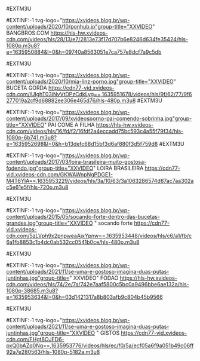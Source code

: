 
 #EXTM3U

#EXTINF:-1 tvg-logo="https://xvideos.blog.br/wp-content/uploads/2020/10/ponhub.jp"group-title="XXVIDEO" BANGBROS.COM
https://hls-hw.xvideos-cdn.com/videos/hls/28/13/e7/2813e73f17d707b6e8246d634fe35424/hls-1080p.m3u8?e=1635950884&l=0&h=09740a8563051e7ca757e8dcf7a9c5db
 
 #EXTM3U

#EXTINF:-1 tvg-logo="https://xvideos.blog.br/wp-content/uploads/2020/10/mia-linz-porno.jpg"group-title="XXVIDEO" BUCETA GORDA
https://cdn77-vid.xvideos-cdn.com/IUlghT03iNvVtDPzCdkLyg==,1635951678/videos/hls/9f/62/77/9f6277019a2cf9d68882ee306e465d76/hls-480p.m3u8
#EXTM3U

#EXTINF:-1 tvg-logo="https://xvideos.blog.br/wp-content/uploads/2017/09/xvideosporno-pai-comendo-sobrinha.jpg"group-title="XXVIDEO" PAI COME A FILHA
https://hls-hw.xvideos-cdn.com/videos/hls/16/fd/f2/16fdf2a4eccadd75bc593c4a55f79f34/hls-1080p-6b741.m3u8?e=1635952698&l=0&h=b13defc68d15bf3d6af880f3d5f759d8
#EXTM3U

#EXTINF:-1 tvg-logo="https://xvideos.blog.br/wp-content/uploads/2017/03/loira-brasileira-muito-gostosa-fodendo.jpg"group-title="XXVIDEO" LOIRA BRASILEIRA
https://cdn77-vid.xvideos-cdn.com/GKWAWnpNgPDGE1-M4T6YIA==,1635953229/videos/hls/3a/10/63/3a1063286574d87ac7aa302ac5e61e5f/hls-720p.m3u8

#EXTM3U

#EXTINF:-1 tvg-logo="https://xvideos.blog.br/wp-content/uploads/2015/05/socando-forte-dentro-das-bucetas-grandes.jpg"group-title="XXVIDEO " socando forte
https://cdn77-vid.xvideos-cdn.com/5zLVph9x2pnpweaAjxYpnw==,1635953448/videos/hls/c6/a1/fb/c6a1fb8853c1b4dc0ab532cc0541b0ce/hls-480p.m3u8


#EXTM3U

#EXTINF:-1 tvg-logo="https://xvideos.blog.br/wp-content/uploads/2021/11/se-uma-e-gostoso-imagina-duas-putas-juntinhas.jpg"group-title=" XXVIDEO" FODAO
https://hls-hw.xvideos-cdn.com/videos/hls/74/2e/7a/742e7aaf5800c5bc0a9496bbe6ae132a/hls-1080p-38685.m3u8?e=1635953634&l=0&h=03d1421317a8b803afb9c804b45b9566

#EXTM3U

#EXTINF:-1 tvg-logo="https://xvideos.blog.br/wp-content/uploads/2021/11/se-uma-e-gostoso-imagina-duas-putas-juntinhas.jpg"group-title="XXVIDEO " GISTOS
https://cdn77-vid.xvideos-cdn.com/FHgt8OJFD6-pxQ0bAZq0Ng==,1635953776/videos/hls/ec/f0/5a/ecf05a6f9a051b49c06ff92a7e280563/hls-1080p-5182a.m3u8
